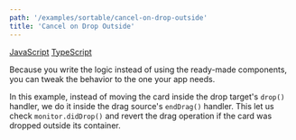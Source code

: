 ```yaml
---
path: '/examples/sortable/cancel-on-drop-outside'
title: 'Cancel on Drop Outside'
---
```


[JavaScript](https://github.com/react-dnd/react-dnd/tree/gh-pages/examples_js/04%20Sortable/Cancel%20on%20Drop%20Outside)
[TypeScript](https://github.com/react-dnd/react-dnd/tree/master/packages/documentation-examples/src/04%20Sortable/Cancel%20on%20Drop%20Outside)

Because you write the logic instead of using the ready-made components,
you can tweak the behavior to the one your app needs.

In this example, instead of moving the card inside the drop target's `drop()` handler, we do it inside the drag source's `endDrag()` handler. This let us check `monitor.didDrop()` and revert the drag operation if the card was dropped outside its container.

<sortable-cancel-on-drop-outside></sortable-cancel-on-drop-outside>

